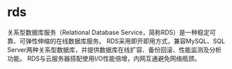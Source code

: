 rds
===
关系型数据库服务（Relational Database Service，简称RDS）是一种稳定可靠、可弹性伸缩的在线数据库服务。
RDS采用即开即用方式，兼容MySQL、SQL Server两种关系型数据库，并提供数据库在线扩容、备份回滚、性能监测及分析功能。
RDS与云服务器搭配使用I/O性能倍增，内网互通避免网络瓶颈。
